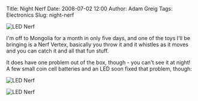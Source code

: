 Title: Night Nerf
Date: 2008-07-02 12:00
Author: Adam Greig
Tags: Electronics
Slug: night-nerf

![LED Nerf](https://static.flickr.com/3215/2616316123_070645f5f9.jpg)

I'm off to Mongolia for a month in only five days, and one of the toys
I'll be bringing is a Nerf Vertex, basically you throw it and it
whistles as it moves and you can catch it and all that fun stuff.

It does have one problem out of the box, though - you can't see it at
night! A few small coin cell batteries and an LED soon fixed that
problem, though:

![LED Nerf](https://static.flickr.com/3067/2617140532_a25e663e32.jpg)

![LED Nerf](https://static.flickr.com/3213/2617140888_0e26ec4526.jpg)

